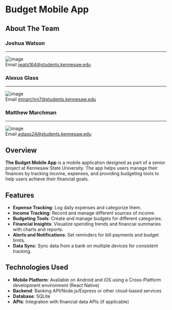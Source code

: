 # Budget Mobile App

## About The Team 

### Joshua Watson  
---
![image](https://github.com/user-attachments/assets/001d6f39-82e7-4733-bd67-513ce636857a)
<br>
Email <jwats164@students.kennesaw.edu>
### Alexus Glass
---
![image](https://github.com/user-attachments/assets/e819eba0-e495-422b-852e-57fd459b9b1e)
<br>
Email <mmarchm7@students.kennesaw.edu>
### Matthew Marchman
---
![image](https://github.com/user-attachments/assets/5c7113fe-56fe-4c1a-9b4d-6a19e9ed7287)
<br>
Email <aglass24@students.kennesaw.edu>





## Overview

**The Budget Mobile App** is a mobile application designed as part of a senior project at Kennesaw State University. The app helps users manage their finances by tracking income, expenses, and providing budgeting tools to help users achieve their financial goals.

## Features

- **Expense Tracking**: Log daily expenses and categorize them.
- **Income Tracking**: Record and manage different sources of income.
- **Budgeting Tools**: Create and manage budgets for different categories.
- **Financial Insights**: Visualize spending trends and financial summaries with charts and reports.
- **Alerts and Notifications**: Set reminders for bill payments and budget limits.
- **Data Sync**: Sync data from a bank on multiple devices for consistent tracking.

## Technologies Used

- **Mobile Platform**: Available on Android and iOS using a Cross-Platform development environment (React Native)
- **Backend**: Banking API/Node.js/Express or other cloud-based services
- **Database**: SQLite
- **APIs**: Integration with financial data APIs (if applicable)


